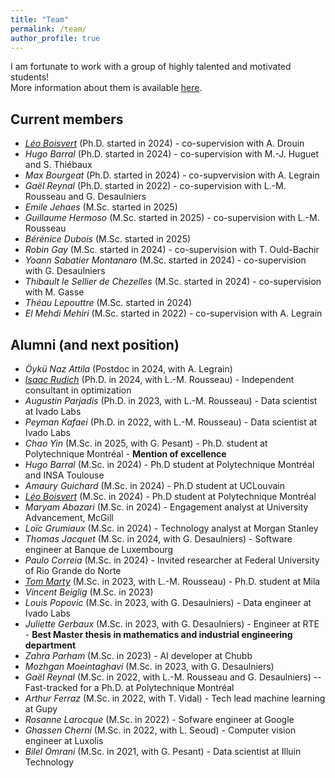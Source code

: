 ```yaml
---
title: "Team"
permalink: /team/
author_profile: true
---
```

 I am fortunate to work with a group of highly talented and motivated students! \
More information about them is available [here](https://corail-research.github.io/team/).


## Current members

* [*Léo Boisvert*](https://leo-boisvert.com/) (Ph.D. started in 2024) - co-supervision with A. Drouin
* *Hugo Barral* (Ph.D. started in 2024) - co-supervision with M.-J. Huguet and S. Thiébaux
* *Max Bourgeat* (Ph.D. started in 2024) - co-supvervision with A. Legrain
* *Gaël Reynal* (Ph.D. started in 2022) - co-supervision with L.-M. Rousseau and G. Desaulniers
* *Emile Jehaes* (M.Sc. started in 2025)
* *Guillaume Hermoso* (M.Sc. started in 2025) - co-supervision with L.-M. Rousseau
* *Bérénice Dubois*  (M.Sc. started in 2025)
* *Robin Gay* (M.Sc. started in 2024) - co-supervision with T. Ould-Bachir
* *Yoann Sabatier Montanaro* (M.Sc. started in 2024) - co-supervision with G. Desaulniers
* *Thibault le Sellier de Chezelles* (M.Sc. started in 2024) - co-supervision with M. Gasse
* *Théau Lepouttre* (M.Sc. started in 2024) 
* *El Mehdi Mehiri* (M.Sc. started in 2022) - co-supervision with A. Legrain


## Alumni (and next position)

* *Öykü Naz Attila* (Postdoc in 2024, with A. Legrain)
* [*Isaac Rudich*](https://www.isaacrudich.com/) (Ph.D. in 2024, with L.-M. Rousseau) - Independent consultant in optimization
* *Augustin Parjadis* (Ph.D. in 2023, with L.-M. Rousseau) - Data scientist at Ivado Labs 
* *Peyman Kafaei* (Ph.D. in 2022, with L.-M. Rousseau) - Data scientist at Ivado Labs 
* *Chao Yin* (M.Sc.  in 2025, with G. Pesant) - Ph.D. student at Polytechnique Montréal - **Mention of excellence**
* *Hugo Barral* (M.Sc. in 2024) -  Ph.D student at Polytechnique Montréal and INSA Toulouse
* *Amaury Guichard* (M.Sc. in 2024) - Ph.D student at UCLouvain
* [*Léo Boisvert*](https://leo-boisvert.com/) (M.Sc. in 2024) - Ph.D student at Polytechnique Montréal
* *Maryam Abazari* (M.Sc. in 2024) - Engagement analyst at University Advancement, McGill
* *Loïc Grumiaux* (M.Sc. in 2024) - Technology analyst at Morgan Stanley
* *Thomas Jacquet* (M.Sc. in 2024, with G. Desaulniers) - Software engineer at Banque de Luxembourg
* *Paulo Correia* (M.Sc. in 2024) - Invited researcher at Federal University of Rio Grande do Norte
* [*Tom Marty*](https://3rdcore.github.io/) (M.Sc. in 2023, with L.-M. Rousseau) - Ph.D. student at Mila
* *Vincent Beiglig* (M.Sc. in 2023)
* *Louis Popovic* (M.Sc. in 2023, with G. Desaulniers) - Data engineer at Ivado Labs
* *Juliette Gerbaux* (M.Sc. in 2023, with G. Desaulniers) - Engineer at RTE - **Best Master thesis in mathematics and industrial engineering department**
* *Zahra Parham* (M.Sc. in 2023) - AI developer at Chubb
* *Mozhgan Moeintaghavi* (M.Sc. in 2023, with G. Desaulniers)
* *Gaël Reynal* (M.Sc. in 2022, with L.-M. Rousseau and G. Desaulniers) -- Fast-tracked for a Ph.D. at Polytechnique Montréal
* *Arthur Ferraz* (M.Sc. in 2022,  with T. Vidal) - Tech lead machine learning at Gupy 
* *Rosanne Larocque* (M.Sc. in 2022) - Sofware engineer at Google
* *Ghassen Cherni* (M.Sc. in 2022,  with L. Seoud) - Computer vision engineer at Luxolis
* *Bilel Omrani* (M.Sc. in 2021,  with G. Pesant) - Data scientist at Illuin Technology